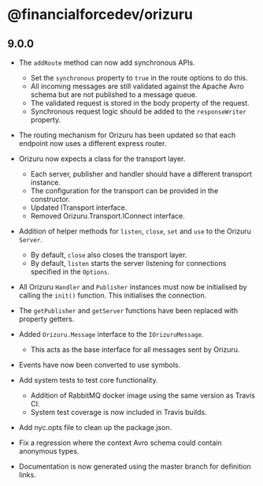 # @financialforcedev/orizuru

## 9.0.0

- The `addRoute` method can now add synchronous APIs.
	- Set the `synchronous` property to `true` in the route options to do this.
	- All incoming messages are still validated against the Apache Avro schema but are not published to a message queue.
	- The validated request is stored in the body property of the request.
	- Synchronous request logic should be added to the `responseWriter` property.
- The routing mechanism for Orizuru has been updated so that each endpoint now uses a different express router.
- Orizuru now expects a class for the transport layer.
	- Each server, publisher and handler should have a different transport instance.
	- The configuration for the transport can be provided in the constructor.
	- Updated ITransport interface.
	- Removed Orizuru.Transport.IConnect interface.
- Addition of helper methods for `listen`, `close`, `set` and `use` to the Orizuru `Server`.
	- By default, `close` also closes the transport layer.
	- By default, `listen` starts the server listening for connections specified in the `Options`.
- All Orizuru `Handler` and `Publisher` instances must now be initialised by calling the `init()` function. This initialises the connection.
- The `getPublisher` and `getServer` functions have been replaced with property getters.
- Added `Orizuru.Message` interface to the `IOrizuruMessage`.
	- This acts as the base interface for all messages sent by Orizuru.

- Events have now been converted to use symbols.
- Add system tests to test core functionality.
	- Addition of RabbitMQ docker image using the same version as Travis CI.
	- System test coverage is now included in Travis builds.
- Add nyc.opts file to clean up the package.json.

- Fix a regression where the context Avro schema could contain anonymous types.
- Documentation is now generated using the master branch for definition links.
